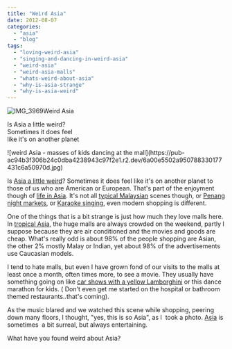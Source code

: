 ```yaml
---
title: "Weird Asia"
date: 2012-08-07
categories: 
  - "asia"
  - "blog"
tags: 
  - "loving-weird-asia"
  - "singing-and-dancing-in-weird-asia"
  - "weird-asia"
  - "weird-asia-malls"
  - "whats-weird-about-asia"
  - "why-is-asia-strange"
  - "why-is-asia-weird"
---
```


![IMG_3969](https://pub-ac94b3f306b24c0dba4238943c97f2e1.r2.dev/6a00e5502a95078833017616f97c47970c.jpg)Weird Asia  
  
Is Asia a little weird?  
Sometimes it does feel  
like it's on another planet

<!--more--> ![weird Asia - masses of kids dancing at the mall](https://pub-ac94b3f306b24c0dba4238943c97f2e1.r2.dev/6a00e5502a950788330177431c6a50970d.jpg)  
  
Is [Asia a little weird](https://pub-ac94b3f306b24c0dba4238943c97f2e1.r2.dev/2012/07/big-rats-in-asia.html "Asia weird big rats")? Sometimes it does feel like it's on another planet to those of us who are American or European. That's part of the enjoyment though of [life in Asia](https://pub-ac94b3f306b24c0dba4238943c97f2e1.r2.dev/2012/05/living-in-asia.html "life in Asia"). It's not all [typical Malaysian](https://pub-ac94b3f306b24c0dba4238943c97f2e1.r2.dev/2012/07/typical-malaysia-local-style.html "typical Malaysia style") scenes though, or [Penang night markets](https://pub-ac94b3f306b24c0dba4238943c97f2e1.r2.dev/2012/05/penang-at-night.html "Penang night markets , hawker stands"), or [Karaoke singing](https://pub-ac94b3f306b24c0dba4238943c97f2e1.r2.dev/2012/07/singing-karaoke-in-asia.html "karaoke singing in Asia"), even modern shopping is different.  
  
One of the things that is a bit strange is just how much they love malls here. In [tropical Asia](https://pub-ac94b3f306b24c0dba4238943c97f2e1.r2.dev/2010/12/tropical-christmas-abroad-in-asia.html "tropical Asia"), the huge malls are always crowded on the weekend, partly I suppose because they are air conditioned and the movies and goods are cheap. What's really odd is about 98% of the people shopping are Asian, the other 2% mostly Malay or Indian, yet about 98% of the advertisements use Caucasian models.  
  
I tend to hate malls, but even I have grown fond of our visits to the malls at least once a month, often times more, to see a movie. They usually have something going on like [car shows with a yellow Lamborghini](https://pub-ac94b3f306b24c0dba4238943c97f2e1.r2.dev/2012/03/yellow-lamborghini.html "car show yellow Lamborghini") or this dance marathon for kids. ( Don't even get me started on the hospital or bathroom themed restaurants..that's coming).  
  
As the music blared and we watched this scene while shopping, peering down many floors, I thought, "yes, this is so Asia", as I  took a photo. [Asia](https://pub-ac94b3f306b24c0dba4238943c97f2e1.r2.dev/2011/02/watching-the-super-bowl-in-asia-where-expats-watch-online-abroad-international.html "Asia super bowl") is sometimes  a bit surreal, but always entertaining.  
  
What have you found weird about Asia?
